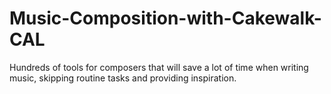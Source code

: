 # Music-Composition-with-Cakewalk-CAL
Hundreds of tools for composers that will save a lot of time when writing music, skipping routine tasks and providing inspiration. 
